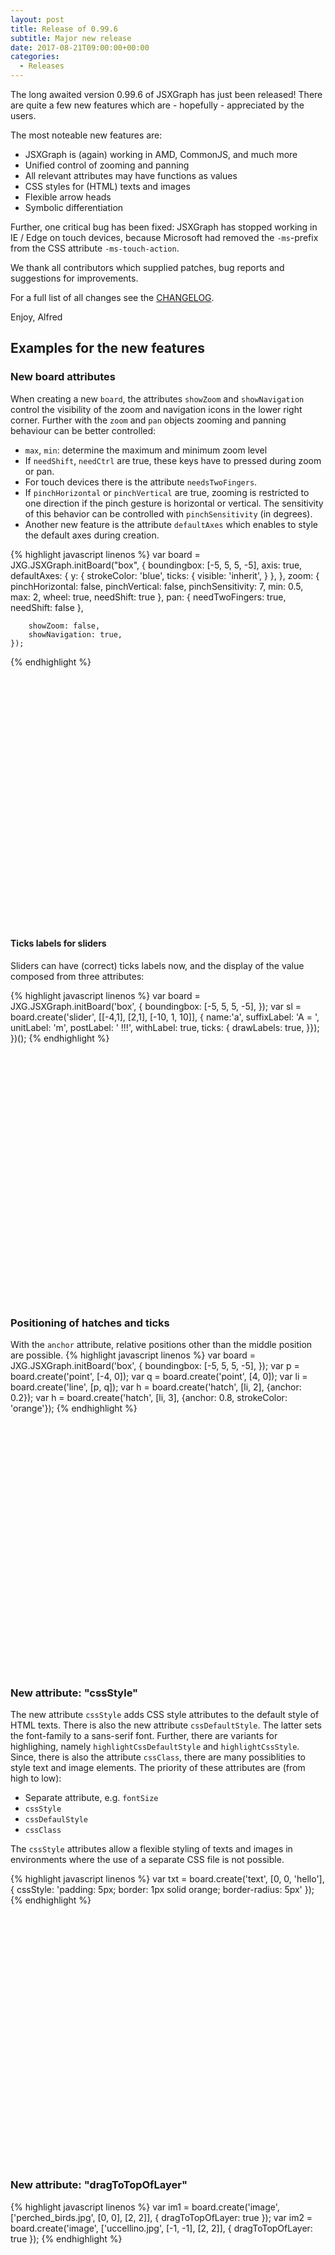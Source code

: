 ```yaml
---
layout: post
title: Release of 0.99.6
subtitle: Major new release
date: 2017-08-21T09:00:00+00:00
categories:
  - Releases
---
```

The long awaited version 0.99.6 of JSXGraph has just been released!
There are quite a few new features which are - hopefully - appreciated by the users.

The most noteable new features are:

* JSXGraph is (again) working in AMD, CommonJS, and much more
* Unified control of zooming and panning
* All relevant attributes may have functions as values
* CSS styles for (HTML) texts and images
* Flexible arrow heads
* Symbolic differentiation

Further, one critical bug has been fixed: JSXGraph has stopped working in IE / Edge  on touch devices, because
Microsoft had removed the `-ms`-prefix from the CSS attribute `-ms-touch-action`.

We thank all contributors which supplied patches, bug reports and suggestions for improvements.

For a full list of all changes see the [CHANGELOG](https://github.com/jsxgraph/jsxgraph/blob/master/CHANGELOG.md).

Enjoy, Alfred

## Examples for the new features

### New board attributes

When creating a new `board`, the attributes `showZoom` and `showNavigation` control the visibility of
the zoom and navigation icons in the lower right corner.
Further with the `zoom` and `pan` objects zooming and panning behaviour can be better controlled:

*  `max`, `min`: determine the maximum and minimum zoom level
* If `needShift`, `needCtrl` are true, these keys have to pressed during zoom or pan.
* For touch devices there is the attribute `needsTwoFingers`.
* If `pinchHorizontal` or `pinchVertical` are true, zooming is restricted to one direction
if the pinch gesture is horizontal or vertical. The sensitivity of this behavior can be controlled
with `pinchSensitivity` (in degrees).
* Another new feature is the attribute `defaultAxes` which enables to style the default axes during creation.

{% highlight javascript linenos %}
   var board = JXG.JSXGraph.initBoard("box", {
        boundingbox: [-5, 5, 5, -5],
        axis: true,
        defaultAxes: {
            y: {
                strokeColor: 'blue',
                ticks: {
                    visible: 'inherit',
                }
            },
        },
        zoom: {
            pinchHorizontal: false,
            pinchVertical: false,
            pinchSensitivity: 7,
            min: 0.5,
            max: 2,
            wheel: true,
            needShift: true
        },
        pan: {
            needTwoFingers: true,
            needShift: false
        },

        showZoom: false,
        showNavigation: true,
    });
{% endhighlight %}

<div id="box1" class="jxgbox" style="left:10px; width:400px; height:400px;"></div>
<script type="text/javascript">
(function() {
    var board = JXG.JSXGraph.initBoard("box1", {
        boundingbox: [-5, 5, 5, -5],
        axis: true,
        defaultAxes: {
            y: {
                strokeColor: 'blue',
                ticks: {
                    visible: 'inherit',
                }
            },
        },
        zoom: {
            pinchHorizontal: false,
            pinchVertical: false,
            pinchSensitivity: 7,
            min: 0.5,
            max: 2,
            wheel: true,
            needShift: true
        },
        pan: {
            needTwoFingers: true,
            needShift: false
        },

        showZoom: false,
        showNavigation: true,
    });
})();
</script>

#### Ticks labels for sliders

Sliders can have (correct) ticks labels now, and the display of the value composed from three attributes:

{% highlight javascript linenos %}
    var board = JXG.JSXGraph.initBoard('box', {
        boundingbox: [-5, 5, 5, -5],
    });
    var sl = board.create('slider', [[-4,1], [2,1], [-10, 1, 10]], {
        name:'a',
        suffixLabel: 'A = ',
        unitLabel: 'm',
        postLabel: ' !!!',
        withLabel: true,
        ticks: {
            drawLabels: true,
        }});
    })();
{% endhighlight %}

<div id="box13" class="jxgbox" style="left:10px; width:400px; height:400px;"></div>
<script type="text/javascript">
(function() {
    var board = JXG.JSXGraph.initBoard('box13', {
        boundingbox: [-5, 5, 5, -5],
    });
    var sl = board.create('slider', [[-4,1], [2,1], [-10, 1, 10]], {
        name:'a',
        suffixLabel: 'A = ',
        unitLabel: 'm',
        postLabel: ' !!!',
        withLabel: true,
        ticks: {
            drawLabels: true,
        }});
    })();
</script>

### Positioning of hatches and ticks

With the `anchor` attribute, relative positions other than the middle position are possible.
{% highlight javascript linenos %}
    var board = JXG.JSXGraph.initBoard('box', {
        boundingbox: [-5, 5, 5, -5],
    });
    var p = board.create('point', [-4, 0]);
    var q = board.create('point', [4, 0]);
    var li = board.create('line', [p, q]);
    var h = board.create('hatch', [li, 2], {anchor: 0.2});
    var h = board.create('hatch', [li, 3], {anchor: 0.8, strokeColor: 'orange'});
{% endhighlight %}

<div id="box14" class="jxgbox" style="left:10px; width:400px; height:400px;"></div>
<script type="text/javascript">
(function() {
    var board = JXG.JSXGraph.initBoard('box14', {
        boundingbox: [-5, 5, 5, -5],
    });
    var p = board.create('point', [-4, 0]);
    var q = board.create('point', [4, 0]);
    var li = board.create('line', [p, q]);
    var h = board.create('hatch', [li, 2], {anchor: 0.2});
    var h = board.create('hatch', [li, 3], {anchor: 0.8, strokeColor: 'orange'});

})();
</script>

### New attribute: "cssStyle"

The new attribute `cssStyle` adds CSS style attributes to the default style of HTML texts. There is also the new attribute `cssDefaultStyle`. The latter
sets the font-family to a sans-serif font. Further, there are variants for highlighing, namely `highlightCssDefaultStyle`
and `highlightCssStyle`. Since, there is also the attribute `cssClass`, there are many possiblities to style text and image elements.
The priority of these attributes are (from high to low):

* Separate attribute, e.g. `fontSize`
* `cssStyle`
* `cssDefaulStyle`
* `cssClass`

The `cssStyle` attributes allow a flexible styling of texts and images in environments where the use of a separate CSS file is not possible.

{% highlight javascript linenos %}
    var txt = board.create('text', [0, 0, 'hello'], {
        cssStyle: 'padding: 5px; border: 1px solid orange; border-radius: 5px'
    });
{% endhighlight %}

<div id="box12" class="jxgbox" style="left:10px; width:400px; height:400px;"></div>
<script type="text/javascript">
(function() {
    var board = JXG.JSXGraph.initBoard('box12', {
        boundingbox: [-5, 5, 5, -5],
    });
    var txt = board.create('text', [0, 0, 'hello'], {cssStyle: 'padding: 5px; border: 1px solid orange; border-radius: 5px'});
})();
</script>

### New attribute: "dragToTopOfLayer"

{% highlight javascript linenos %}
    var im1 = board.create('image', ['perched_birds.jpg', [0, 0], [2, 2]], {
        dragToTopOfLayer: true
    });
    var im2 = board.create('image', ['uccellino.jpg', [-1, -1], [2, 2]], {
        dragToTopOfLayer: true
    });
{% endhighlight %}

<div id="box11" class="jxgbox" style="left:10px; width:400px; height:400px;"></div>
<script type="text/javascript">
(function() {
    var board = JXG.JSXGraph.initBoard('box11', {
        boundingbox: [-5, 5, 5, -5],
        keepaspectratio:true
    });
    var im1 = board.create('image', ['/wp/img/perched_birds.jpg', [0, 0], [2, 2]], {dragToTopOfLayer: true});
    var im2 = board.create('image', ['/wp/img/uccellino.jpg', [-1, -1], [2, 2]], {dragToTopOfLayer: true});
})();
</script>

### Visvalingam-Whyatt algorithm for curve simplification

See Visvalingam, M; Whyatt, JD (1992).
*Line Generalisation by Repeated Elimination of the Smallest Area* (Technical report).
Discussion Paper. Cartographic Information Systems Research Group (CISRG), The University of Hull. 10.

{% highlight javascript linenos %}
    var i, p = [];
    for (i = 0; i < 4; ++i) {
        p.push(
            board.create('point', [Math.random() * 12 - 6, Math.random() * 12 - 6])
        );
    }
    var sl = board.create('slider', [[-8,9], [6,9], [-0.5, 0.5, 1.5]], {
        name:'a', withLabel: true
    });


    var splineArr = JXG.Math.Numerics.CardinalSpline(p, function(){ return sl.Value(); });
    var cu2 = board.create('curve', splineArr, {strokeColor: 'orange', strokeWidth:4});


    var c = board.create('curve', [[0],[0]], {strokeWidth: 2, strokeColor: 'black'});
    c.updateDataArray = function() {
        var i, len, points;

        // Reduce number of intermediate points with Visvalingam-Whyatt to 6
        points = JXG.Math.Numerics.Visvalingam(cu2.points, 6);

        // Plot the remaining points
        len = points.length;
        this.dataX = [];
        this.dataY = [];
        for (i = 0; i < len; i++) {
            this.dataX.push(points[i].usrCoords[1]);
            this.dataY.push(points[i].usrCoords[2]);
        }
    };
    board.update();
{% endhighlight %}

<div id="box9" class="jxgbox" style="left:10px; width:400px; height:400px;"></div>
<script type="text/javascript">
(function() {
    var board = JXG.JSXGraph.initBoard('box9', {
        boundingbox: [-10, 10, 10, -10],
        keepaspectratio:true
    });

    var i, p = [];
    for (i = 0; i < 4; ++i) {
        p.push(
            board.create('point', [Math.random() * 12 - 6, Math.random() * 12 - 6])
        );
    }
    var sl = board.create('slider', [[-8,9], [6,9], [-0.5, 0.5, 1.5]], {
        name:'a', withLabel: true
    });


    var splineArr = JXG.Math.Numerics.CardinalSpline(p, function(){ return sl.Value(); });
    var cu2 = board.create('curve', splineArr, {strokeColor: 'orange', strokeWidth:4});


    var c = board.create('curve', [[0],[0]], {strokeWidth: 2, strokeColor: 'black'});
    c.updateDataArray = function() {
        var i, len, points;

        // Reduce number of intermediate points with Visvalingam-Whyatt to 6
        points = JXG.Math.Numerics.Visvalingam(cu2.points, 6);

        // Plot the remaining points
        len = points.length;
        this.dataX = [];
        this.dataY = [];
        for (i = 0; i < len; i++) {
            this.dataX.push(points[i].usrCoords[1]);
            this.dataY.push(points[i].usrCoords[2]);
        }
    };
    board.update();


})();
</script>

### Centripetal Cardinal and Catmull-Rom splines

See e.g. <https://en.wikipedia.org/wiki/Centripetal_Catmull%E2%80%93Rom_spline>

{% highlight javascript linenos %}
var i, p = [];
for (i = 0; i < 5; ++i) {
    p.push(board.create('point', [Math.random() * 8 - 4, Math.random() * 8 - 4]));
}

var sl = board.create('slider', [[-8,9], [6,9], [-0.5, 1.3, 1.5]], {
    name:'a',
    withLabel: true,
    ticks: {
        drawLabels: true,
        minTicksDistance: 30
    }
});

var cu2 = board.create('curve',
    JXG.Math.Numerics.CardinalSpline(p, function(){ return sl.Value(); }),
    { strokeColor: 'green', strokeWidth:2}
);
var cu3 = board.create('curve',
    JXG.Math.Numerics.CardinalSpline(p, function(){ return sl.Value(); }, 'centripetal'),
    { strokeWidth:2}
);
{% endhighlight %}

<div id="box10" class="jxgbox" style="left:10px; width:400px; height:400px;"></div>
<script type="text/javascript">
(function() {
    var board = JXG.JSXGraph.initBoard('box10', {
        boundingbox: [-10, 10, 10, -10],
        keepaspectratio:true
    });

var i, p = [];
for (i = 0; i < 5; ++i) {
    p.push(board.create('point', [Math.random() * 8 - 4, Math.random() * 8 - 4]));
}

var sl = board.create('slider', [[-8,9], [6,9], [-0.5, 1.3, 1.5]], {name:'a', withLabel: true, ticks: { drawLabels: true, minTicksDistance: 30}});

var cu2 = board.create('curve', JXG.Math.Numerics.CardinalSpline(p, function(){ return sl.Value(); }), {strokeColor: 'green', strokeWidth:2});
var cu3 = board.create('curve', JXG.Math.Numerics.CardinalSpline(p, function(){ return sl.Value(); }, 'centripetal'), {strokeWidth:2});
})();
</script>

### Line attribute "linecap"

This is useful for very thick lines. Possible values are `butt` (default), `round` and `square`.

{% highlight javascript linenos %}
    var pol = board.create('polygon',[[0,0],[2,0],[2,2],[0,2]], {
        hasInnerPoints: true,
        vertices: {
          visible: false
        },
        borders: {
          strokeWidth: 30,
          lineCap: 'round'
        },
        fillColor: 'yellow'
    });
{% endhighlight %}

<div id="box8" class="jxgbox" style="left:10px; width:400px; height:400px;"></div>
<script type="text/javascript">
(function() {
    var board = JXG.JSXGraph.initBoard('box8', {
        boundingbox: [-0.5,2.5,2.5,-0.5],
        keepaspectratio:true});
    var pol = board.create('polygon',[[0,0],[2,0],[2,2],[0,2]], {
        hasInnerPoints: true,
        vertices: {
          visible: false
        },
        borders: {
          strokeWidth: 30,
          lineCap: 'round'
        },
        fillColor: 'yellow'
    });
})();
</script>

### Allow functions as values for attribute visible and introduce new value 'inherit'</h2>

Here is an example: if the x-coordinate of `A` is positive, the point `B` is hidden.

{% highlight javascript linenos %}
    var A = board.create('point', [-1, 2], {size: 10});
    var B = board.create('point', [1, -2], {size: 10,
        visible: function() {
            return A.X() < 0;
        }
    });
{% endhighlight %}

<div id="box2" class="jxgbox" style="left:10px; width:400px; height:400px;"></div>
<script type="text/javascript">
(function() {
    var board = JXG.JSXGraph.initBoard("box2", {
        boundingbox: [-5, 5, 5, -5],
        axis: true,
    });

    var A = board.create('point', [-1, 2], {size: 10});
    var B = board.create('point', [1, -2], {size: 10,
        visible: function() {
            return A.X() < 0;
        }
    });
})();
</script>

### New polygon method "Perimeter()"

{% highlight javascript linenos %}
var pol = board.create('polygon',
        [[0, 0], [4,0], [4,4], [0,4]],
        {
            vertices: {snapToGrid: true, snapSizeX: 0.5, snapSizeY: 0.5}
        }
    );
var txt = board.create('text', [1, 1, function() {
    return "perimeter = " + pol.Perimeter().toFixed(2);
    }]);
{% endhighlight %}

<div id="box3" class="jxgbox" style="left:10px; width:400px; height:400px;"></div>
<script type="text/javascript">
(function() {
    var board = JXG.JSXGraph.initBoard("box3", {
        boundingbox: [-1, 5, 5, -1],
        axis: true,
    });

    var pol = board.create('polygon',
            [[0, 0], [4,0], [4,4], [0,4]],
            {
                vertices: {snapToGrid: true, snapSizeX: 0.5, snapSizeY: 0.5}
            }
        );
    var txt = board.create('text', [1, 1, function() {
        return "perimeter = " + pol.Perimeter().toFixed(2);
        }]);
})();
</script>

### CSS transitions when highlighting

{% highlight javascript linenos %}
    var pol = board.create('polygon',
            [[0, 0], [4,0], [2,4]],
            {
                hasInnerPoints: true,
                transitionDuration: 1000,
                fillColor: 'yellow',
                highlightFillColor: 'red',
                borders: {
                    transitionDuration: 1000,
                    strokeWidth: 5
                }
            }
        );
{% endhighlight %}

<div id="box5" class="jxgbox" style="left:10px; width:400px; height:400px;"></div>
<script type="text/javascript">
(function() {
    var board = JXG.JSXGraph.initBoard("box5", {
        boundingbox: [-5, 5, 5, -5],
        axis: true,
    });
    var pol = board.create('polygon',
            [[0, 0], [4,0], [2,4]],
            {
                hasInnerPoints: true,
                transitionDuration: 1000,
                fillColor: 'yellow',
                highlightFillColor: 'red',
                borders: {
                    transitionDuration: 1000,
                    strokeWidth: 5
                }
            }
        );
})();
</script>

### Arrows

In this release we have three types of arrows. All types may be scaled by the
attribute `size` which defaults to 3.

{% highlight javascript linenos %}
    var s1 = board.create('segment', [[-2, 4], [2, 4]], {
        lastArrow: true
    });
    var s2 = board.create('segment', [[-2, 2], [2, 2]], {
        lastArrow: {
            type: 1,
            size: 6
        }
    });
    var s3 = board.create('segment', [[-2, 1], [2, 1]], {
        lastArrow: {
            type: 2,
            size: 6
        },
        firstArrow: {
            type: 3,
            size: 3
        }
    });
    var s4 = board.create('segment', [[-2, -1], [2, -1]], {
        lastArrow: {
            type: 2,
            size: 8
        },
        firstArrow: {
            type: 3,
            size: 8
        }
    });
{% endhighlight %}

<div id="box6" class="jxgbox" style="left:10px; width:400px; height:400px;"></div>
<script type="text/javascript">
(function() {
    var board = JXG.JSXGraph.initBoard("box6", {
        boundingbox: [-5, 5, 5, -5],
        axis: true,
    });
    var s1 = board.create('segment', [[-2, 4], [2, 4]], {
        lastArrow: true
    });
    var s2 = board.create('segment', [[-2, 2], [2, 2]], {
        lastArrow: {
            type: 1,
            size: 6
        }
    });
    var s3 = board.create('segment', [[-2, 1], [2, 1]], {
        lastArrow: {
            type: 2,
            size: 6
        },
        firstArrow: {
            type: 3,
            size: 3
        }
    });
    var s4 = board.create('segment', [[-2, -1], [2, -1]], {
        lastArrow: {
            type: 2,
            size: 8
        },
        firstArrow: {
            type: 3,
            size: 8
        }
    });
})();
</script>

### Symbolic differentiation

This is a very preliminary new feature in JessieCode.
Symbolic differentiation is fully implemented (which is easy). But it is not very usefull without a good term simplification algorithm.
We do have term simplification in JessieCode, but this is not very sophisticated and can be much improved.

{% highlight html linenos %}
<div id="box15" class="jxgbox" style="width:500px; height:500px;"></div>
<textarea id="input_code" cols="50" rows="5" style="float:none;">
f = map (x) -> x^2;
h = D(f, x);
</textarea>
<div style="">
    <p><button id="reset">Reset board</button>
    <button id="parse">Simplify code</button></p>
</div>
<textarea id="output_code" cols="50" rows="5" style="float:left;">
</textarea>

<script type="text/javascript">
(function () {
    var board,
        init = function () {
            board = JXG.JSXGraph.initBoard('box15', {
                boundingbox: [-5, 5, 5, -5],
                axis:true
            });
            board.jc = new JXG.JessieCode();
            board.jc.use(board);

            var f = board.create('functiongraph', ['sin(x)*x^2']);
            var df = board.create('functiongraph', ['D(sin(x)*x^2, x)'], {strokeColor: 'red'});
        },
        parse = function () {
            return board.jc.manipulate(document.getElementById('input_code').value);
        };
    init();
    window.board = board;
    parse();
    JXG.addEvent(document.getElementById('reset'), 'click', function () {
        JXG.JSXGraph.freeBoard(board);
        init();
        document.getElementById('output_code').value = '';
    }, this);
    JXG.addEvent(document.getElementById('parse'), 'click', function () {
        document.getElementById('output_code').value = parse();
    }, this);
})();
</script>
{% endhighlight %}

<div id="box15" class="jxgbox" style="width:500px; height:500px;"></div>
<textarea id="input_code" cols="50" rows="5" style="float:none;">
f = map (x) -> x^2;
h = D(f, x);
</textarea>
<div style="">
    <p><button id="reset">Reset board</button>
    <button id="parse">Simplify code</button></p>
</div>
<textarea id="output_code" cols="50" rows="5" style="float:left;">
</textarea>

<script type="text/javascript">
/* <![CDATA[ */
(function () {
    var board,
        init = function () {
            board = JXG.JSXGraph.initBoard('box15', {
                boundingbox: [-5, 5, 5, -5],
                axis:true
            });
            board.jc = new JXG.JessieCode();
            board.jc.use(board);

            var f = board.create('functiongraph', ['sin(x)*x^2']);
            var df = board.create('functiongraph', ['D(sin(x)*x^2, x)'], {strokeColor: 'red'});
        },
        parse = function () {
            return board.jc.manipulate(document.getElementById('input_code').value);
        };
    init();
    window.board = board;
    parse();
    JXG.addEvent(document.getElementById('reset'), 'click', function () {
        JXG.JSXGraph.freeBoard(board);
        init();
        document.getElementById('output_code').value = '';
    }, this);
    JXG.addEvent(document.getElementById('parse'), 'click', function () {
        document.getElementById('output_code').value = parse();
    }, this);
})();
/* ]]> */
</script>
